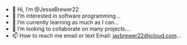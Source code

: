 - 👋 Hi, I’m @JesseBrewer22
- 👀 I’m interested in software programming...
- 🌱 I’m currently learning as much as I can...
- 💞️ I’m looking to collaborate on many projects...
- 📫 How to reach me email or text 
Email: jaybrewer22@icloud.com...

<!---
JesseBrewer22/JesseBrewer22 is a ✨ special ✨ repository because its `README.md` (this file) appears on your GitHub profile.
You can click the Preview link to take a look at your changes.
--->
